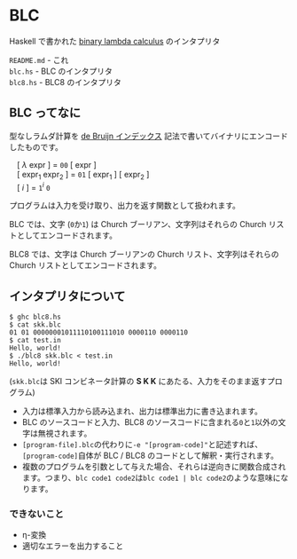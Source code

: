 # BLC
Haskell で書かれた [binary lambda calculus](https://tromp.github.io/cl/Binary_lambda_calculus.html) のインタプリタ

`README.md` - これ  
`blc.hs` - BLC のインタプリタ  
`blc8.hs` - BLC8 のインタプリタ

## BLC ってなに
型なしラムダ計算を [de Bruijn インデックス](https://ja.wikipedia.org/wiki/%E3%83%89%E3%83%BB%E3%83%96%E3%83%A9%E3%82%A6%E3%83%B3%E3%83%BB%E3%82%A4%E3%83%B3%E3%83%87%E3%83%83%E3%82%AF%E3%82%B9) 記法で書いてバイナリにエンコードしたものです。

&emsp;\[ *λ* expr \] = `00` \[ expr \]  
&emsp;\[ expr<sub>1</sub> expr<sub>2</sub> \] = `01` \[ expr<sub>1</sub> \] \[ expr<sub>2</sub> \]  
&emsp;\[ *i* \] = `1`<sup>*i*</sup> `0`

プログラムは入力を受け取り、出力を返す関数として扱われます。

BLC では、文字 (`0`か`1`) は Church ブーリアン、文字列はそれらの Church リストとしてエンコードされます。

BLC8 では、文字は Church ブーリアンの Church リスト、文字列はそれらの Church リストとしてエンコードされます。

## インタプリタについて
```console
$ ghc blc8.hs
$ cat skk.blc
01 01 00000001011110100111010 0000110 0000110
$ cat test.in
Hello, world!
$ ./blc8 skk.blc < test.in
Hello, world!
```
(`skk.blc`は SKI コンビネータ計算の **S K K** にあたる、入力をそのまま返すプログラム)
- 入力は標準入力から読み込まれ、出力は標準出力に書き込まれます。
- BLC のソースコードと入力、BLC8 のソースコードに含まれる`0`と`1`以外の文字は無視されます。
- `[program-file].blc`の代わりに`-e "[program-code]"`と記述すれば、`[program-code]`自体が BLC / BLC8 のコードとして解釈・実行されます。
- 複数のプログラムを引数として与えた場合、それらは逆向きに関数合成されます。つまり、`blc code1 code2`は`blc code1 | blc code2`のような意味になります。

### できないこと
- η-変換
- 適切なエラーを出力すること
